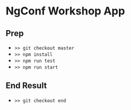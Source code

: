 # NgConf Workshop App

## Prep

* `>> git checkout master`
* `>> npm install`
* `>> npm run test`
* `>> npm run start`

## End Result

* `>> git checkout end`